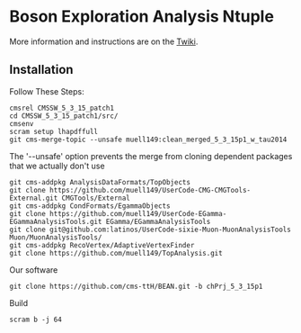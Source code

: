 # Boson Exploration Analysis Ntuple

More information and instructions are on the [Twiki](https://twiki.cern.ch/twiki/bin/viewauth/CMS/TTbarHiggs).

## Installation
Follow These Steps:

    cmsrel CMSSW_5_3_15_patch1
    cd CMSSW_5_3_15_patch1/src/
    cmsenv
    scram setup lhapdffull
    git cms-merge-topic --unsafe muell149:clean_merged_5_3_15p1_w_tau2014

The '--unsafe' option prevents the merge from cloning dependent packages that we actually don't use

    git cms-addpkg AnalysisDataFormats/TopObjects 
    git clone https://github.com/muell149/UserCode-CMG-CMGTools-External.git CMGTools/External
    git cms-addpkg CondFormats/EgammaObjects
    git clone https://github.com/muell149/UserCode-EGamma-EGammaAnalysisTools.git EGamma/EGammaAnalysisTools
    git clone git@github.com:latinos/UserCode-sixie-Muon-MuonAnalysisTools Muon/MuonAnalysisTools/
    git cms-addpkg RecoVertex/AdaptiveVertexFinder
    git clone https://github.com/muell149/TopAnalysis.git

Our software
    
    git clone https://github.com/cms-ttH/BEAN.git -b chPrj_5_3_15p1

Build

    scram b -j 64
